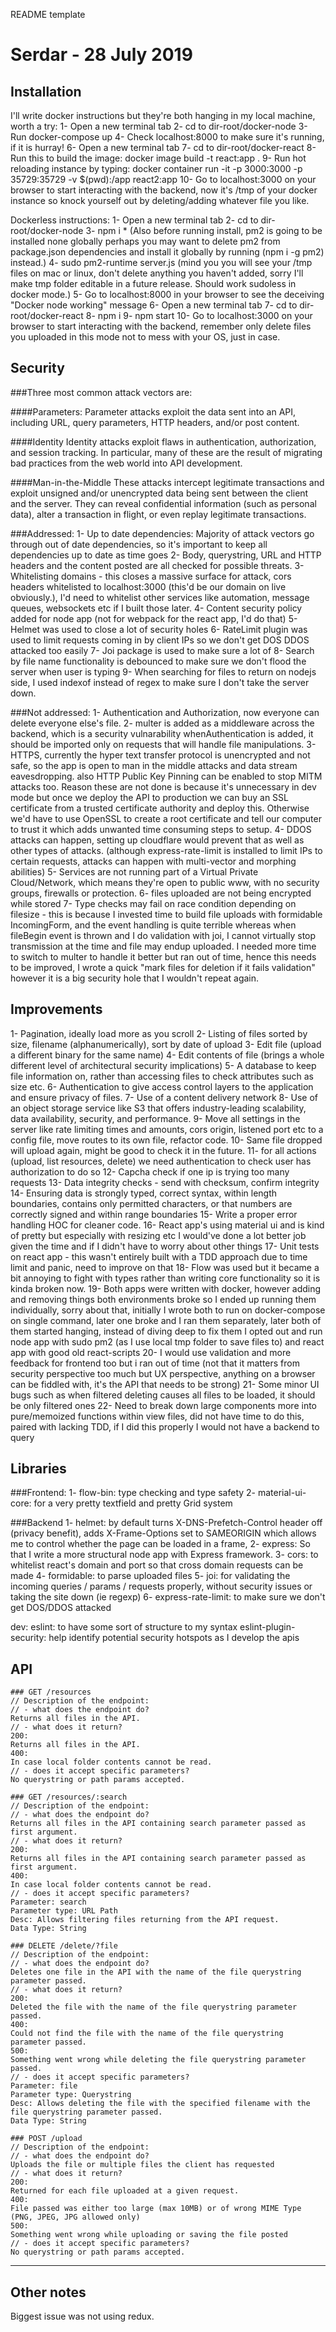 README template
# Serdar - 28 July 2019
## Installation

I'll write docker instructions but they're both hanging in my local machine, worth a try:
1- Open a new terminal tab
2- cd to dir-root/docker-node
3- Run docker-compose up
4- Check localhost:8000 to make sure it's running, if it is hurray!
6- Open a new terminal tab
7- cd to dir-root/docker-react
8- Run this to build the image: docker image build -t react:app .
9- Run hot reloading instance by typing: docker container run -it -p 3000:3000 -p 35729:35729 -v $(pwd):/app react2:app
10- Go to localhost:3000 on your browser to start interacting with the backend, now it's /tmp of your docker instance so knock yourself out by deleting/adding whatever file you like.

Dockerless instructions:
1- Open a new terminal tab
2- cd to dir-root/docker-node
3- npm i * (Also before running install, pm2 is going to be installed none globally perhaps you may want to delete pm2 from package.json dependencies and install it globally by running (npm i -g pm2) instead.)
4- sudo pm2-runtime server.js (mind you you will see your /tmp files on mac or linux, don't delete anything you haven't added, sorry I'll make tmp folder editable in a future release. Should work sudoless in docker mode.)
5- Go to localhost:8000 in your browser to see the deceiving "Docker node working" message
6- Open a new terminal tab
7- cd to dir-root/docker-react
8- npm i
9- npm start
10- Go to localhost:3000 on your browser to start interacting with the backend, remember only delete files you uploaded in this mode not to mess with your OS, just in case.

## Security
###Three most common attack vectors are:

####Parameters:
Parameter attacks exploit the data sent into an API, including
URL, query parameters, HTTP headers, and/or post content.

####Identity
Identity attacks exploit flaws in authentication, authorization,
and session tracking. In particular, many of these are the result
of migrating bad practices from the web world into
API development.

####Man-in-the-Middle
These attacks intercept legitimate transactions and exploit
unsigned and/or unencrypted data being sent between the
client and the server. They can reveal confidential information
(such as personal data), alter a transaction in flight, or even
replay legitimate transactions.

###Addressed:
1- Up to date dependencies: Majority of attack vectors go through out of date dependencies, so it's important to keep all dependencies up to date as time goes
2- Body, querystring, URL and HTTP headers and the content posted are all checked for possible threats.
3- Whitelisting domains - this closes a massive surface for attack, cors headers whitelisted to localhost:3000 (this'd be our domain on live obviously.), I'd need to whitelist other services like automation, message queues, websockets etc if I built those later.
4- Content security policy added for node app (not for webpack for the react app, I'd do that)
5- Helmet was used to close a lot of security holes
6- RateLimit plugin was used to limit requests coming in by client IPs so we don't get DOS DDOS attacked too easily
7- Joi package is used to make sure a lot of 
8- Search by file name functionality is debounced to make sure we don't flood the server when user is typing
9- When searching for files to return on nodejs side, I used indexof instead of regex to make sure I don't take the server down.

###Not addressed:
1- Authentication and Authorization, now everyone can delete everyone else's file.
2- multer is added as a middleware across the backend, which is a security vulnarability whenAuthentication is added, it should be imported only on requests that will handle file manipulations.
3- HTTPS, currently the hyper text transfer protocol is unencrypted and not safe, so the app is open to man in the middle attacks and data stream eavesdropping. also HTTP Public Key Pinning can be enabled to stop MITM attacks too. Reason these are not done is because it's unnecessary in dev mode but once we deploy the API to production we can buy an SSL certificate from a trusted certificate authority and deploy this. Otherwise we'd have to use OpenSSL to create a root certificate and tell our computer to trust it which adds unwanted time consuming steps to setup.
4- DDOS attacks can happen, setting up cloudflare would prevent that as well as other types of attacks. (although express-rate-limit is installed to limit IPs to certain requests, attacks can happen with multi-vector and morphing abilities)
5- Services are not running part of a Virtual Private Cloud/Network, which means they're open to public www, with no security groups, firewalls or protection.
6- files uploaded are not being encrypted while stored
7- Type checks may fail on race condition depending on filesize - this is because I invested time to build file uploads with formidable IncomingForm, and the event handling is quite terrible whereas when fileBegin event is thrown and I do validation with joi, I cannot virtually stop transmission at the time and file may endup uploaded. I needed more time to switch to multer to handle it better but ran out of time, hence this needs to be improved, I wrote a quick "mark files for deletion if it fails validation" however it is a big security hole that I wouldn't repeat again.


## Improvements
1- Pagination, ideally load more as you scroll
2- Listing of files sorted by size, filename (alphanumerically), sort by date of upload
3- Edit file (upload a different binary for the same name)
4- Edit contents of file (brings a whole different level of architectural security implications)
5- A database to keep file information on, rather than accessing files to check attributes such as size etc.
6- Authentication to give access control layers to the application and ensure privacy of files.
7- Use of a content delivery network 
8- Use of an object storage service like S3 that offers industry-leading scalability, data availability, security, and performance.
9- Move all settings in the server like rate limiting times and amounts, cors origin, listened port etc to a config file, move routes to its own file, refactor code.
10- Same file dropped will upload again, might be good to check it in the future.
11- for all actions (upload, list resources, delete) we need authentication to check user has authorization to do so
12- Capcha check if one ip is trying too many requests
13- Data integrity checks - send with checksum, confirm integrity
14- Ensuring data is strongly typed, correct syntax, within length boundaries, contains only permitted characters, or that numbers are correctly signed and within range boundaries
15- Write a proper error handling HOC for cleaner code.
16- React app's using material ui and is kind of pretty but especially with resizing etc I would've done a lot better job given the time and if I didn't have to worry about other things
17- Unit tests on react app - this wasn't entirely built with a TDD approach due to time limit and panic, need to improve on that 
18- Flow was used but it became a bit annoying to fight with types rather than writing core functionality so it is kinda broken now.
19- Both apps were written with docker, however adding and removing things both environments broke so I ended up running them individually, sorry about that, initially I wrote both to run on docker-compose on single command, later one broke and I ran them separately, later both of them started hanging, instead of diving deep to fix them I opted out and run node app with sudo pm2 (as I use local tmp folder to save files to) and react app with good old react-scripts
20- I would use validation and more feedback for frontend too but i ran out of time (not that it matters from security perspective too much but UX perspective, anything on a browser can be fiddled with, it's the API that needs to be strong)
21- Some minor UI bugs such as when filtered deleting causes all files to be loaded, it should be only filtered ones
22- Need to break down large components more into pure/memoized functions within view files, did not have time to do this, paired with lacking TDD, if I did this properly I would not have a backend to query

## Libraries
###Frontend:
1- flow-bin: type checking and type safety
2- material-ui-core: for a very pretty textfield and pretty Grid system

###Backend
1- helmet: by default turns X-DNS-Prefetch-Control header off (privacy benefit), adds X-Frame-Options set to SAMEORIGIN which allows me to control whether the page can be loaded in a frame, 
2- express: So that I write a more structural node app with Express framework.
3- cors: to whitelist react's domain and port so that cross domain requests can be made
4- formidable: to parse uploaded files
5- joi: for validating the incoming queries / params / requests properly, without security issues or taking the site down (ie regexp)
6- express-rate-limit: to make sure we don't get DOS/DDOS attacked

dev:
eslint: to have some sort of structure to my syntax
eslint-plugin-security: help identify potential security hotspots as I develop the apis

## API
```
### GET /resources
// Description of the endpoint:
// - what does the endpoint do?
Returns all files in the API.
// - what does it return?
200:
Returns all files in the API.
400:
In case local folder contents cannot be read. 
// - does it accept specific parameters?
No querystring or path params accepted.

### GET /resources/:search
// Description of the endpoint:
// - what does the endpoint do?
Returns all files in the API containing search parameter passed as first argument.
// - what does it return?
200:
Returns all files in the API containing search parameter passed as first argument.
400:
In case local folder contents cannot be read. 
// - does it accept specific parameters?
Parameter: search
Parameter type: URL Path
Desc: Allows filtering files returning from the API request.
Data Type: String

### DELETE /delete/?file
// Description of the endpoint:
// - what does the endpoint do?
Deletes one file in the API with the name of the file querystring parameter passed.
// - what does it return?
200:
Deleted the file with the name of the file querystring parameter passed.
400:
Could not find the file with the name of the file querystring parameter passed.
500:
Something went wrong while deleting the file querystring parameter passed.
// - does it accept specific parameters?
Parameter: file
Parameter type: Querystring
Desc: Allows deleting the file with the specified filename with the file querystring parameter passed.
Data Type: String

### POST /upload
// Description of the endpoint:
// - what does the endpoint do?
Uploads the file or multiple files the client has requested
// - what does it return?
200:
Returned for each file uploaded at a given request.
400:
File passed was either too large (max 10MB) or of wrong MIME Type (PNG, JPEG, JPG allowed only)
500:
Something went wrong while uploading or saving the file posted
// - does it accept specific parameters?
No querystring or path params accepted.

```



---
## Other notes
Biggest issue was not using redux.